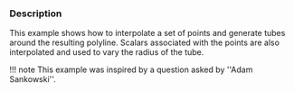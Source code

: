 ### Description

This example shows how to interpolate a set of points and generate tubes around the resulting polyline. Scalars associated with the points are also interpolated and used to vary the radius of the tube.

!!! note
    This example was inspired by a question asked by ''Adam Sankowski''.
